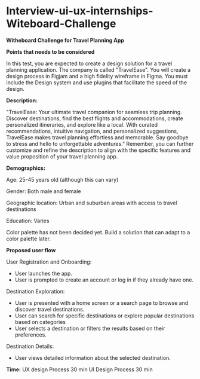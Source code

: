 # Interview-ui-ux-internships-Witeboard-Challenge

**Witheboard Challenge for Travel Planning App**

**Points that needs to be considered**

In this test, you are expected to create a design solution for a travel planning application.
The company is called "TravelEase". You will create a design process in Figjam and a high fidelity wireframe in Figma. You must include the Design system and use plugins that facilitate the speed of the design.


**Description:**

"TravelEase: Your ultimate travel companion for seamless trip planning. Discover destinations, find the best flights and accommodations, create personalized itineraries, and explore like a local. With curated recommendations, intuitive navigation, and personalized suggestions, TravelEase makes travel planning effortless and memorable. Say goodbye to stress and hello to unforgettable adventures."
Remember, you can further customize and refine the description to align with the specific features and value proposition of your travel planning app.


**Demographics:**

Age: 25-45 years old (although this can vary)

Gender: Both male and female

Geographic location: Urban and suburban areas with access to travel destinations

Education: Varies

Color palette has not been decided yet. Build a solution that can adapt to a color palette later.


**Proposed user flow**

 User Registration and Onboarding:
* User launches the app.
* User is prompted to create an account or log in if they already have one.

Destination Exploration:
* User is presented with a home screen or a search page to browse and discover travel destinations.
* User can search for specific destinations or explore popular destinations based on categories
* User selects a destination or filters the results based on their preferences.

Destination Details:
* User views detailed information about the selected destination.

**Time:**
UX design Process 30 min
UI Design Process 30 min

